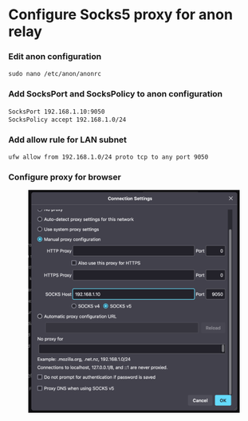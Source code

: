 # Configure Socks5 proxy for anon relay

### Edit anon configuration
```
sudo nano /etc/anon/anonrc
```
### Add SocksPort and SocksPolicy to anon configuration
```
SocksPort 192.168.1.10:9050
SocksPolicy accept 192.168.1.0/24
```
### Add allow rule for LAN subnet
```
ufw allow from 192.168.1.0/24 proto tcp to any port 9050
```
### Configure proxy for browser
<figure><img src="./Firefox proxy settings.png" alt="" width=""><figcaption></figcaption></figure>
